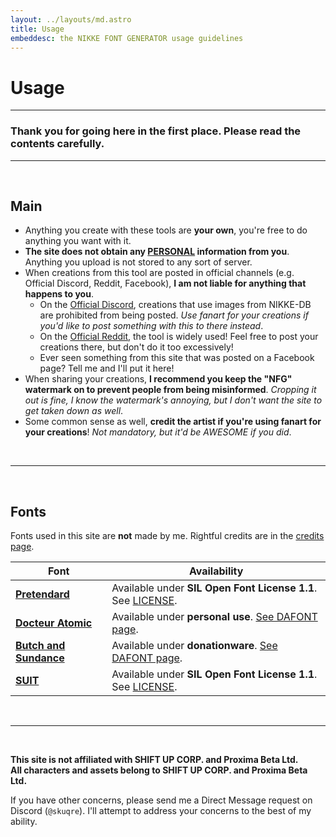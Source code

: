 ```yaml
---
layout: ../layouts/md.astro
title: Usage
embeddesc: the NIKKE FONT GENERATOR usage guidelines
---
```


# Usage

---

### Thank you for going here in the first place. Please read the contents carefully.

---
<br>

## Main

- Anything you create with these tools are **your own**, you're free to do anything you want with it.
- **The site does not obtain any <u>PERSONAL</u> information from you**. Anything you upload is not stored to any sort of server.
- When creations from this tool are posted in official channels (e.g. Official Discord, Reddit, Facebook), **I am not liable for anything that happens to you**.
    - On the [Official Discord](https://discord.gg/nikke-en), creations that use images from NIKKE-DB are prohibited from being posted. *Use fanart for your creations if you'd like to post something with this to there instead*.
    - On the [Official Reddit](https://reddit.com/r/NikkeMobile), the tool is widely used! Feel free to post your creations there, but don't do it too excessively!
    - Ever seen something from this site that was posted on a Facebook page? Tell me and I'll put it here!
- When sharing your creations, **I recommend you keep the "NFG" watermark on to prevent people from being misinformed**. *Cropping it out is fine, I know the watermark's annoying, but I don't want the site to get taken down as well*.
- Some common sense as well, **credit the artist if you're using fanart for your creations**! *Not mandatory, but it'd be AWESOME if you did*.

<br>

---
<br>

## Fonts

Fonts used in this site are **not** made by me. Rightful credits are in the [credits page](/nikke-font-generator/credits).

| Font | Availability |
| --- | --- |
| [**Pretendard**](https://cactus.tistory.com/306) | Available under **SIL Open Font License 1.1**. See [LICENSE](https://github.com/orioncactus/pretendard/blob/main/LICENSE). |
| [**Docteur Atomic**](https://www.dafont.com/docteur-atomic.font) | Available under **personal use**. [See DAFONT page](https://www.dafont.com/docteur-atomic.font). |
| [**Butch and Sundance**](https://www.dafont.com/butch-sundance.font) | Available under **donationware**. [See DAFONT page](https://www.dafont.com/butch-sundance.font).  |
| [**SUIT**](https://sun.fo/suit/) | Available under **SIL Open Font License 1.1**. See [LICENSE](https://scripts.sil.org/OFL).  |

<br>

---
<br>

**This site is not affiliated with SHIFT UP CORP. and Proxima Beta Ltd.**<br>
**All characters and assets belong to SHIFT UP CORP. and Proxima Beta Ltd.**

If you have other concerns, please send me a Direct Message request on Discord (`@skuqre`).
I'll attempt to address your concerns to the best of my ability.

<br>
